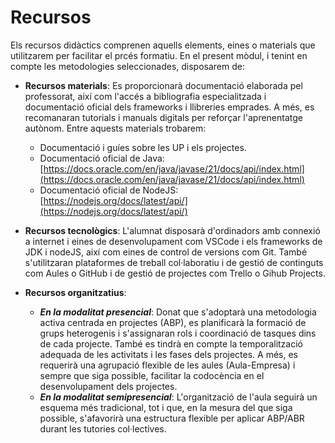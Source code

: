 # Recursos

<!-- 

L'apartat de recursos didàctics fa referència als elements, les ferramentes o els materials que els docents utilitzen per a facilitar el procés formatiu.

Els tipus de recursos didàctics han de ser variats i poden classificar-se segons el format, la funció o el context en què s'utilitzen. Alguns dels tipus més comuns de recursos didàctics són:
* Recursos materials: són els elements físics que s'utilitzen en l'aula i que permeten aprenentatges significatius, adaptats a les aracterístiques del grup, seleccionats segons els nivells de l'alumnat, el tipus de tasques que es realitzaran, etc.
* Recursos tecnològics: inclouen ferramentes digitals i dispositius que faciliten l'aprenentatge mitjançant l'ús de la tecnologia.
* Recursos organitzatius: tenint en compte la necessitat d'aplicar metodologies actives en les aules, és important pensar en agrupacions flexibles, codocència o qualsevol altra ferramenta que facilite el procés d'ensenyança-aprenentatge en esta línia. Se seguiran les instruccions d'inici de curs per a este punt.

-->

Els recursos didàctics comprenen aquells elements, eines o materials que utilitzarem per facilitar el prcés formatiu. En el present mòdul, i tenint en compte les metodologies seleccionades, disposarem de:

* **Recursos materials**: Es proporcionarà documentació elaborada pel professorat, així com l'accés a bibliografia especialitzada i documentació oficial dels frameworks i llibreries emprades. A més, es recomanaran tutorials i manuals digitals per reforçar l'aprenentatge autònom. Entre aquests materials trobarem:
    * Documentació i guíes sobre les UP i els projectes.
    * Documentació oficial de Java: [https://docs.oracle.com/en/java/javase/21/docs/api/index.html](https://docs.oracle.com/en/java/javase/21/docs/api/index.html)
    * Documentació oficial de NodeJS: [https://nodejs.org/docs/latest/api/](https://nodejs.org/docs/latest/api/)
  
* **Recursos tecnològics**: L'alumnat disposarà d'ordinadors amb connexió a internet i eines de desenvolupament com VSCode i els frameworks de JDK i nodeJS, així com eines de control de versions com Git. També s'utilitzaran plataformes de treball col·laboratiu i de gestió de continguts com Aules o GitHub i de gestió de projectes com Trello o Gihub Projects.

* **Recursos organitzatius**:
    * ***En la modalitat presencial***: Donat que s'adoptarà una metodologia activa centrada en projectes (ABP), es planificarà la formació de grups heterogenis i s'assignaran rols i coordinació de tasques dins de cada projecte. També es tindrà en compte la temporalització adequada de les activitats i les fases dels projectes. A més, es requerirà una agrupació flexible de les aules (Aula-Empresa) i sempre que siga possible, facilitar la codocència en el desenvolupament dels projectes.
    * ***En la modalitat semipresencial***: L'organització de l'aula seguirà un esquema més tradicional, tot i que, en la mesura del que siga possible, s'afavorirà una estructura flexible per aplicar ABP/ABR durant les tutories col·lectives.
